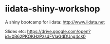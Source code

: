 # iidata-shiny-workshop

A shiny bootcamp for iidata: http://www.iidata.net

Slides etc: https://drive.google.com/open?id=0B62PKOKHzPzsdFVIaGdDUng4ck0
